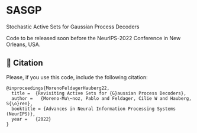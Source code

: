 # SASGP
Stochastic Active Sets for Gaussian Process Decoders

Code to be released soon before the NeurIPS-2022 Conference in New Orleans, USA.

## 🥝 Citation

Please, if you use this code, include the following citation:
```
@inproceedings{MorenoFeldagerHauberg22,
  title =  {Revisiting Active Sets for {G}aussian Process Decoders},
  author =   {Moreno-Mu\~noz, Pablo and Feldager, Cilie W and Hauberg, S{\o}ren},
  booktitle = {Advances in Neural Information Processing Systems (NeurIPS)},
  year =   {2022}
}
```
